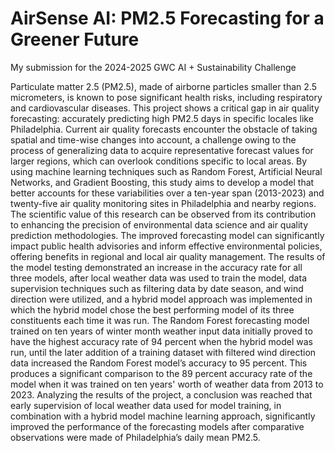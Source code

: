 # AirSense AI: PM2.5 Forecasting for a Greener Future
My submission for the 2024-2025 GWC AI + Sustainability Challenge

Particulate matter 2.5 (PM2.5), made of airborne particles smaller than 2.5 micrometers, is known to pose significant health risks, including respiratory and cardiovascular diseases. This project shows a critical gap in air quality forecasting: accurately predicting high PM2.5 days in specific locales like Philadelphia. Current air quality forecasts encounter the obstacle of taking spatial and time-wise changes into account, a challenge owing to the process of generalizing data to acquire representative forecast values for larger regions, which can overlook conditions specific to local areas. By using machine learning techniques such as Random Forest, Artificial Neural Networks, and Gradient Boosting, this study aims to develop a model that better accounts for these variabilities over a ten-year span (2013-2023) and twenty-five air quality monitoring sites in Philadelphia and nearby regions. The scientific value of this research can be observed from its contribution to enhancing the precision of environmental data science and air quality prediction methodologies. The improved forecasting model can significantly impact public health advisories and inform effective environmental policies, offering benefits in regional and local air quality management. The results of the model testing demonstrated an increase in the accuracy rate for all three models, after local weather data was used to train the model, data supervision techniques such as filtering data by date season, and wind direction were utilized, and a hybrid model approach was implemented in which the hybrid model chose the best performing model of its three constituents each time it was run. The Random Forest forecasting model trained on ten years of winter month weather input data initially proved to have the highest accuracy rate of 94 percent when the hybrid model was run, until the later addition of a training dataset with filtered wind direction data increased the Random Forest model’s accuracy to 95 percent. This produces a significant comparison to the 89 percent accuracy rate of the model when it was trained on ten years' worth of weather data from 2013 to 2023. Analyzing the results of the project, a conclusion was reached that early supervision of local weather data used for model training, in combination with a hybrid model machine learning approach, significantly improved the performance of the forecasting models after comparative observations were made of Philadelphia’s daily mean PM2.5. 
